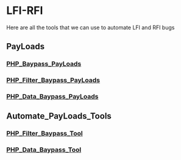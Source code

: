 # LFI-RFI
Here are all the tools that we can use to automate LFI and RFI bugs

## PayLoads

### [PHP_Baypass_PayLoads](https://github.com/MolCoteH/LFI-RFI/blob/Hack/PHP_Payloads.md)
### [PHP_Filter_Baypass_PayLoads](https://github.com/MolCoteH/LFI-RFI/blob/Hack/PHP_Filter_Payloads.md)
### [PHP_Data_Baypass_PayLoads](https://github.com/MolCoteH/LFI-RFI/blob/Hack/PHP_Data_Payloads.md)

## Automate_PayLoads_Tools
### [PHP_Filter_Baypass_Tool](https://github.com/MolCoteH/LFI-RFI/blob/Hack/README_PHP_Filter_Baypass.md)
### [PHP_Data_Baypass_Tool](https://github.com/MolCoteH/LFI-RFI/blob/Hack/README_PHP_Data_Baypass.md)
